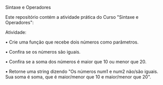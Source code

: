 Sintaxe e Operadores

Este repositório contém a atividade prática do Curso "Sintaxe e Operadores":

Atividade:

• Crie uma função que recebe dois números como parâmetros. 

• Confira se os números são iguais.

• Confira se a soma dos números é maior que 10 ou menor que 20.

• Retorne uma string dizendo "Os números num1 e num2 não/são iguais. Sua soma é soma, que é maior/menor que 10 e maior/menor que 20".